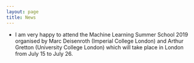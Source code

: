 ```yaml
---
layout: page
title: News
---
```


* I am very happy to attend the Machine Learning Summer School 2019 organised by Marc Deisenroth (Imperial College London) and Arthur Gretton (University College London) which will take place in London from July 15 to July 26.

<!--- No news for now ! -->
